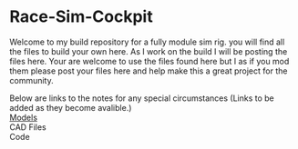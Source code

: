 # Race-Sim-Cockpit

Welcome to my build repository for a fully module sim rig. you will find all the files to build your own here. As I work on the build I will be posting the files here. Your are welcome to use the files found here but I as if you mod them please post your files here and help make this a great project for the community.

Below are links to the notes for any special circumstances (Links to be added as they become avalible.)\
[Models](https://github.com/Masterwolf2050/Race-Sim-Cockpit/blob/main/3D%20Prints/Models/SLTs/STL_README.md)\
CAD Files\
Code
